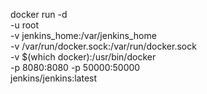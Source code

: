 docker run -d \
-u root \
-v jenkins_home:/var/jenkins_home \
-v /var/run/docker.sock:/var/run/docker.sock \
-v $(which docker):/usr/bin/docker \
-p 8080:8080 -p 50000:50000 \
jenkins/jenkins:latest